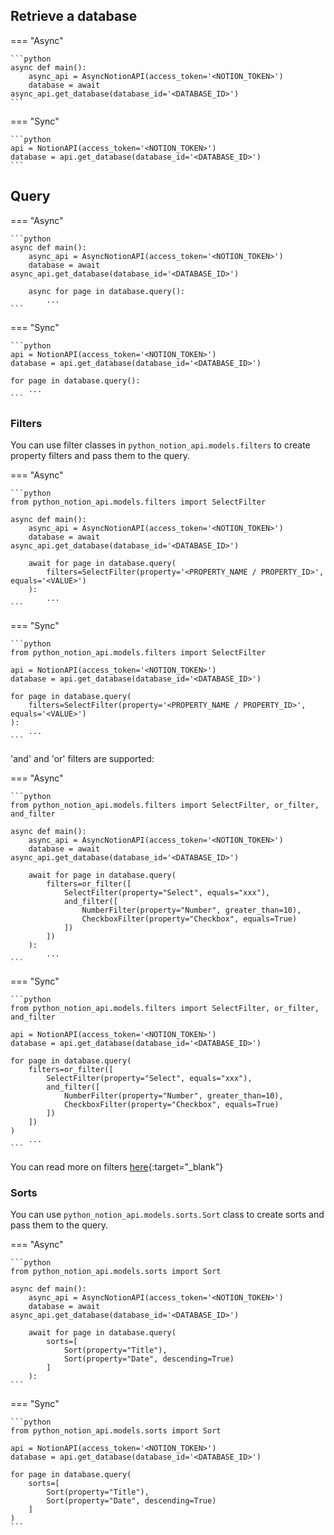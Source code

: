 ## Retrieve a database

=== "Async"

    ```python
    async def main():
        async_api = AsyncNotionAPI(access_token='<NOTION_TOKEN>')
        database = await async_api.get_database(database_id='<DATABASE_ID>')
    ```

=== "Sync"

    ```python
    api = NotionAPI(access_token='<NOTION_TOKEN>')
    database = api.get_database(database_id='<DATABASE_ID>')
    ```

## Query

=== "Async"

    ```python
    async def main():
        async_api = AsyncNotionAPI(access_token='<NOTION_TOKEN>')
        database = await async_api.get_database(database_id='<DATABASE_ID>')

        async for page in database.query():
            ...
    ```

=== "Sync"

    ```python
    api = NotionAPI(access_token='<NOTION_TOKEN>')
    database = api.get_database(database_id='<DATABASE_ID>')

    for page in database.query():
        ...
    ```

### Filters

You can use filter classes in `python_notion_api.models.filters` to create property filters and pass them to the query.

=== "Async"

    ```python
    from python_notion_api.models.filters import SelectFilter

    async def main():
        async_api = AsyncNotionAPI(access_token='<NOTION_TOKEN>')
        database = await async_api.get_database(database_id='<DATABASE_ID>')

        await for page in database.query(
            filters=SelectFilter(property='<PROPERTY_NAME / PROPERTY_ID>', equals='<VALUE>')
        ):
            ...
    ```

=== "Sync"

    ```python
    from python_notion_api.models.filters import SelectFilter

    api = NotionAPI(access_token='<NOTION_TOKEN>')
    database = api.get_database(database_id='<DATABASE_ID>')

    for page in database.query(
        filters=SelectFilter(property='<PROPERTY_NAME / PROPERTY_ID>', equals='<VALUE>')
    ):
        ...
    ```

'and' and 'or' filters are supported:

=== "Async"

    ```python
    from python_notion_api.models.filters import SelectFilter, or_filter, and_filter

    async def main():
        async_api = AsyncNotionAPI(access_token='<NOTION_TOKEN>')
        database = await async_api.get_database(database_id='<DATABASE_ID>')

        await for page in database.query(
            filters=or_filter([
                SelectFilter(property="Select", equals="xxx"),
                and_filter([
                    NumberFilter(property="Number", greater_than=10),
                    CheckboxFilter(property="Checkbox", equals=True)
                ])
            ])
        ):
            ...
    ```

=== "Sync"

    ```python
    from python_notion_api.models.filters import SelectFilter, or_filter, and_filter

    api = NotionAPI(access_token='<NOTION_TOKEN>')
    database = api.get_database(database_id='<DATABASE_ID>')

    for page in database.query(
        filters=or_filter([
            SelectFilter(property="Select", equals="xxx"),
            and_filter([
                NumberFilter(property="Number", greater_than=10),
                CheckboxFilter(property="Checkbox", equals=True)
            ])
        ])
    )
        ...
    ```

You can read more on filters [here](https://developers.notion.com/reference/post-database-query-filter){:target="_blank"}

### Sorts

You can use `python_notion_api.models.sorts.Sort` class to create sorts and pass them to the query.

=== "Async"

    ```python
    from python_notion_api.models.sorts import Sort

    async def main():
        async_api = AsyncNotionAPI(access_token='<NOTION_TOKEN>')
        database = await async_api.get_database(database_id='<DATABASE_ID>')

        await for page in database.query(
            sorts=[
                Sort(property="Title"),
                Sort(property="Date", descending=True)
            ]
        ):
    ```

=== "Sync"

    ```python
    from python_notion_api.models.sorts import Sort

    api = NotionAPI(access_token='<NOTION_TOKEN>')
    database = api.get_database(database_id='<DATABASE_ID>')

    for page in database.query(
        sorts=[
            Sort(property="Title"),
            Sort(property="Date", descending=True)
        ]
    )
    ```
